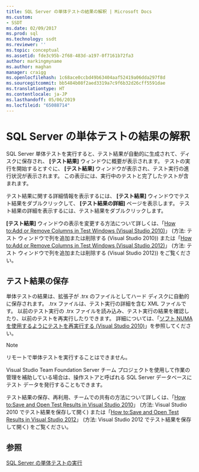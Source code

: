 ```yaml
---
title: SQL Server の単体テストの結果の解釈 | Microsoft Docs
ms.custom:
- SSDT
ms.date: 02/09/2017
ms.prod: sql
ms.technology: ssdt
ms.reviewer: ''
ms.topic: conceptual
ms.assetid: fde3c95b-2f68-483d-a197-0f7161b72fa3
author: markingmyname
ms.author: maghan
manager: craigg
ms.openlocfilehash: 1c68ace0ccbd49b63404aaf52419a06dda297f8d
ms.sourcegitcommit: bb5484b08f2aed3319a7c9f6b32d26cff5591dae
ms.translationtype: HT
ms.contentlocale: ja-JP
ms.lasthandoff: 05/06/2019
ms.locfileid: "65088714"
---
```

# <a name="interpreting-sql-server-unit-test-results"></a>SQL Server の単体テストの結果の解釈
SQL Server 単体テストを実行すると、テスト結果が自動的に生成されて、ディスクに保存され、 **[テスト結果]** ウィンドウに概要が表示されます。 テストの実行を開始するとすぐに、 **[テスト結果]** ウィンドウが表示され、テスト実行の進行状況が表示されます。 この表示には、実行中のテストと完了したテストが含まれます。  
  
テスト結果に関する詳細情報を表示するには、 **[テスト結果]** ウィンドウでテスト結果をダブルクリックして、 **[テスト結果の詳細]** ページを表示します。 テスト結果の詳細を表示するには、テスト結果をダブルクリックします。  
  
**[テスト結果]** ウィンドウの表示を変更する方法について詳しくは、「[How to:Add or Remove Columns in Test Windows (Visual Studio 2010)](https://msdn.microsoft.com/library/ms182508(VS.100).aspx)」 (方法: テスト ウィンドウで列を追加または削除する (Visual Studio 2010)) または「[How to:Add or Remove Columns in Test Windows (Visual Studio 2012)](https://msdn.microsoft.com/library/ms182508.aspx)」 (方法: テスト ウィンドウで列を追加または削除する (Visual Studio 2012)) をご覧ください。  
  
## <a name="storing-test-results"></a>テスト結果の保存  
単体テストの結果は、拡張子が .trx のファイルとしてハード ディスクに自動的に保存されます。 .trx ファイルは、テスト実行の詳細を含む XML ファイルです。 以前のテスト実行の .trx ファイルを読み込み、テスト実行の結果を確認したり、以前のテストを再実行したりできます。 詳細については、「[ソフト NUMA を使用するようにテストを再実行する (Visual Studio 2010)](https://msdn.microsoft.com/library/ms182472(VS.100).aspx)」を参照してください。  
  
> [!NOTE]  
> リモートで単体テストを実行することはできません。  
  
Visual Studio Team Foundation Server チーム プロジェクトを使用して作業の管理を補助している場合は、操作ストアと呼ばれる SQL Server データベースにテスト データを発行することもできます。  
  
テスト結果の保存、再利用、チームでの共有の方法について詳しくは、「[How to:Save and Open Test Results in Visual Studio 2010](https://msdn.microsoft.com/library/ms404662(VS.100).aspx)」 (方法: Visual Studio 2010 でテスト結果を保存して開く) または「[How to:Save and Open Test Results in Visual Studio 2012](https://msdn.microsoft.com/library/ms404662.aspx)」 (方法: Visual Studio 2012 でテスト結果を保存して開く) をご覧ください。  
  
## <a name="see-also"></a>参照  
[SQL Server の単体テストの実行](../ssdt/running-sql-server-unit-tests.md)  
  
